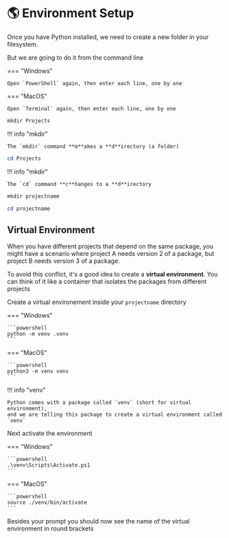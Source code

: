 # 🌎 Environment Setup

Once you have Python installed, we need to create a new folder in your filesystem.

But we are going to do it from the command line

=== "Windows"

    Open `PowerShell` again, then enter each line, one by one

=== "MacOS"

    Open `Terminal` again, then enter each line, one by one  


```powershell
mkdir Projects
```

!!! info "mkdir"

    The `mkdir` command **m**akes a **d**irectory (a folder)

```powershell
cd Projects
```

!!! info "mkdir"

    The `cd` command **c**hanges to a **d**irectory

```powershell
mkdir projectname
```

```powershell
cd projectname
```

## Virtual Environment

When you have different projects that depend on the same package, you might have a scenario where
project A needs version 2 of a package, but project B needs version 3 of a package.

To avoid this conflict, it's a good idea to create a **virtual environment**.
You can think of it like a container that isolates the packages from different projects

Create a virtual environement inside your `projectname` directory

=== "Windows"

    ```powershell
    python -m venv .venv
    ```

=== "MacOS"

    ```powershell
    python3 -m venv venv
    ```

!!! info "venv"

    Python comes with a package called `venv` (short for virtual environment), 
    and we are telling this package to create a virtual environment called `venv`

Next activate the environment

=== "Windows"

    ```powershell
    .\venv\Scripts\Activate.ps1
    ```

=== "MacOS"

    ```powershell
    source ./venv/bin/activate
    ```

Besides your prompt you should now see the name of the virtual environment in round brackets

